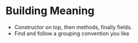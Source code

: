 # Building Meaning

* Constructor on top, then methods, finally fields.
* Find and follow a grouping convention you like

